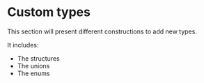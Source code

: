 # Custom types

This section will present different constructions to add new types. 

It includes: 
- The structures
- The unions 
- The enums


